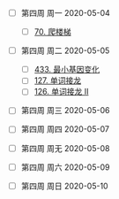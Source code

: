 

- [ ] 第四周 周一 2020-05-04
  - [ ] [70. 爬楼梯](https://leetcode-cn.com/problems/climbing-stairs/)
- [ ] 第四周 周二 2020-05-05
  - [ ] [433. 最小基因变化](https://leetcode-cn.com/problems/minimum-genetic-mutation/)
  - [ ] [127. 单词接龙](https://leetcode-cn.com/problems/word-ladder/)
  - [ ] [126. 单词接龙 II](https://leetcode-cn.com/problems/word-ladder-ii/)
- [ ] 第四周 周三 2020-05-06
- [ ] 第四周 周四 2020-05-07
- [ ] 第四周 周无 2020-05-08
- [ ] 第四周 周六 2020-05-09
- [ ] 第四周 周日 2020-05-10

